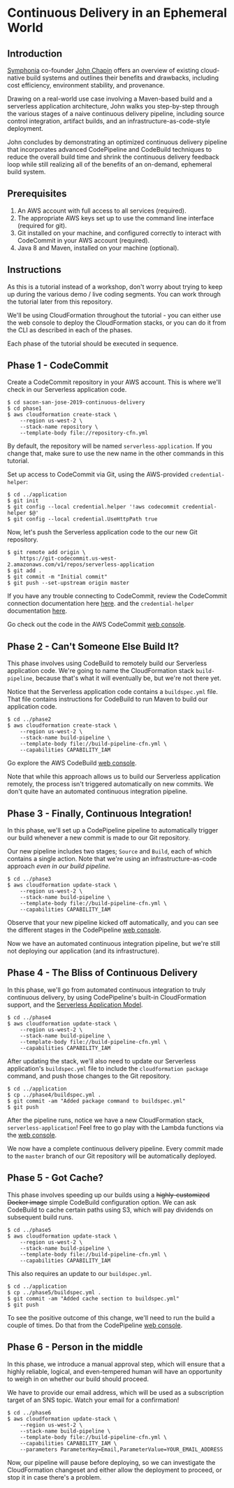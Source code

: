 # Continuous Delivery in an Ephemeral World

## Introduction

[Symphonia](https://www.symphonia.io) co-founder [John Chapin](https://twitter.com/johnchapin) offers an overview of existing cloud-native build systems and outlines their benefits and drawbacks, including cost efficiency, environment stability, and provenance.

Drawing on a real-world use case involving a Maven-based build and a serverless application architecture, John walks you step-by-step through the various stages of a naive continuous delivery pipeline, including source control integration, artifact builds, and an infrastructure-as-code-style deployment.

John concludes by demonstrating an optimized continuous delivery pipeline that incorporates advanced CodePipeline and CodeBuild techniques to reduce the overall build time and shrink the continuous delivery feedback loop while still realizing all of the benefits of an on-demand, ephemeral build system.

## Prerequisites

1. An AWS account with full access to all services (required).
1. The appropriate AWS keys set up to use the command line interface (required for git).
1. Git installed on your machine, and configured correctly to interact with
   CodeCommit in your AWS account (required).
1. Java 8 and Maven, installed on your machine (optional).

## Instructions

As this is a tutorial instead of a workshop, don't worry about trying to keep
up during the various demo / live coding segments. You can work through the
tutorial later from this repository.

We'll be using CloudFormation throughout the tutorial - you can either use the web console to deploy the CloudFormation stacks, or you can do it from the CLI as described in each of the phases.

Each phase of the tutorial should be executed in sequence.

## Phase 1 - CodeCommit

Create a CodeCommit repository in your AWS account. This is where we'll check
in our Serverless application code.

```
$ cd sacon-san-jose-2019-continuous-delivery
$ cd phase1
$ aws cloudformation create-stack \
    --region us-west-2 \
    --stack-name repository \
    --template-body file://repository-cfn.yml
```

By default, the repository will be named `serverless-application`. If you change that, make sure to use the new name in the other commands in this tutorial.

Set up access to CodeCommit via Git, using the AWS-provided `credential-helper`:

```
$ cd ../application
$ git init
$ git config --local credential.helper '!aws codecommit credential-helper $@'
$ git config --local credential.UseHttpPath true
```

Now, let's push the Serverless application code to the our new Git repository.

```
$ git remote add origin \
    https://git-codecommit.us-west-2.amazonaws.com/v1/repos/serverless-application
$ git add .
$ git commit -m "Initial commit"
$ git push --set-upstream origin master
``` 
 
If you have any trouble connecting to CodeCommit, review the CodeCommit
connection documentation here
[here](https://docs.aws.amazon.com/codecommit/latest/userguide/how-to-connect.html).
and the `credential-helper` documentation
[here](https://docs.aws.amazon.com/codecommit/latest/userguide/setting-up-https-unixes.html).

Go check out the code in the AWS CodeCommit [web console](https://console.aws.amazon.com/codecommit/home).

## Phase 2 - Can't Someone Else Build It?

This phase involves using CodeBuild to remotely build our Serverless application code. We're going to name the CloudFormation stack `build-pipeline`, because that's what it will eventually be, but we're not there yet.

Notice that the Serverless application code contains a `buildspec.yml` file. That file contains instructions for CodeBuild to run Maven to build our application code.

```
$ cd ../phase2
$ aws cloudformation create-stack \
    --region us-west-2 \
    --stack-name build-pipeline \
    --template-body file://build-pipeline-cfn.yml \
    --capabilities CAPABILITY_IAM
```

Go explore the AWS CodeBuild [web console](https://console.aws.amazon.com/codebuild/home).

Note that while this approach allows us to build our Serverless application remotely, the process isn't triggered automatically on new commits. We don't quite have an automated continuous integration pipeline.

## Phase 3 - Finally, Continuous Integration!

In this phase, we'll set up a CodePipeline pipeline to automatically trigger our build whenever a new commit is made to our Git repository.

Our new pipeline includes two stages; `Source` and `Build`, each of which contains a single action. Note that we're using an infrastructure-as-code approach *even in our build pipeline.*

```
$ cd ../phase3
$ aws cloudformation update-stack \
    --region us-west-2 \
    --stack-name build-pipeline \
    --template-body file://build-pipeline-cfn.yml \
    --capabilities CAPABILITY_IAM
```

Observe that your new pipeline kicked off automatically, and you can see the different stages in the CodePipeline [web console](https://console.aws.amazon.com/codepipeline/home).

Now we have an automated continuous integration pipeline, but we're still not deploying our application (and its infrastructure).

## Phase 4 - The Bliss of Continuous Delivery

In this phase, we'll go from automated continuous integration to truly continuous delivery, by using CodePipeline's built-in CloudFormation support, and the [Serverless Application Model](https://github.com/awslabs/serverless-application-model).

```
$ cd ../phase4
$ aws cloudformation update-stack \
    --region us-west-2 \
    --stack-name build-pipeline \
    --template-body file://build-pipeline-cfn.yml \
    --capabilities CAPABILITY_IAM
```

After updating the stack, we'll also need to update our Serverless application's `buildspec.yml` file to include the `cloudformation package` command, and push those changes to the Git repository.

```
$ cd ../application
$ cp ../phase4/buildspec.yml .
$ git commit -am "Added package command to buildspec.yml"
$ git push
```

After the pipeline runs, notice we have a new CloudFormation stack, `serverless-application`! Feel free to go play with the Lambda functions via the [web console](https://console.aws.amazon.com/lambda/home).

We now have a complete continuous delivery pipeline. Every commit made to the `master` branch of our Git repository will be automatically deployed.

## Phase 5 - Got Cache?

This phase involves speeding up our builds using a <del>highly-customized Docker image</del> simple CodeBuild configuration option. We can ask CodeBuild to cache certain paths using S3, which will pay dividends on subsequent build runs.

```
$ cd ../phase5
$ aws cloudformation update-stack \
    --region us-west-2 \
    --stack-name build-pipeline \
    --template-body file://build-pipeline-cfn.yml \
    --capabilities CAPABILITY_IAM
```

This also requires an update to our `buildspec.yml`.

```
$ cd ../application
$ cp ../phase5/buildspec.yml .
$ git commit -am "Added cache section to buildspec.yml"
$ git push
```

To see the positive outcome of this change, we'll need to run the build a couple of times. Do that from the CodePipeline [web console](https://console.aws.amazon.com/codepipeline/home).

## Phase 6 - Person in the middle

In this phase, we introduce a manual approval step, which will ensure that a highly reliable, logical, and even-tempered human will have an opportunity to weigh in on whether our build should proceed.

We have to provide our email address, which will be used as a subscription target of an SNS topic. Watch your email for a confirmation!

```
$ cd ../phase6
$ aws cloudformation update-stack \
    --region us-west-2 \
    --stack-name build-pipeline \
    --template-body file://build-pipeline-cfn.yml \
    --capabilities CAPABILITY_IAM \
    --parameters ParameterKey=Email,ParameterValue=YOUR_EMAIL_ADDRESS
```

Now, our pipeline will pause before deploying, so we can investigate the CloudFormation changeset and either allow the deployment to proceed, or stop it in case there's a problem.
